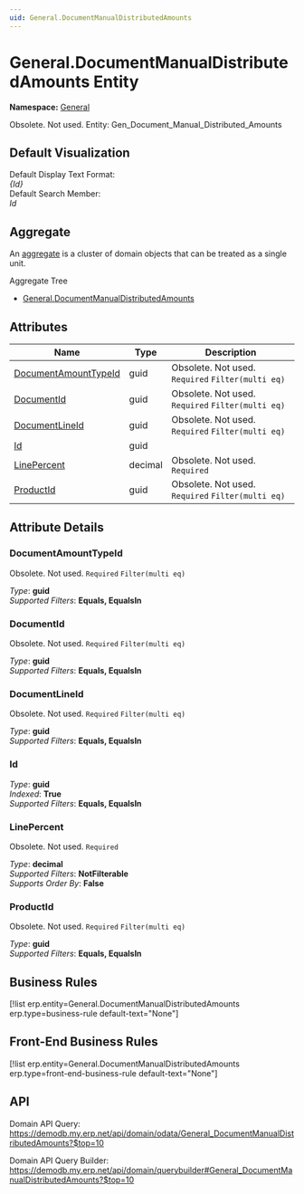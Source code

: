 ```yaml
---
uid: General.DocumentManualDistributedAmounts
---
```

# General.DocumentManualDistributedAmounts Entity

**Namespace:** [General](General.md)  

Obsolete. Not used. Entity: Gen_Document_Manual_Distributed_Amounts

## Default Visualization
Default Display Text Format:  
_{Id}_  
Default Search Member:  
_Id_  

## Aggregate
An [aggregate](https://docs.erp.net/tech/advanced/concepts/aggregates.html) is a cluster of domain objects that can be treated as a single unit.  

Aggregate Tree  
* [General.DocumentManualDistributedAmounts](General.DocumentManualDistributedAmounts.md)  

## Attributes

| Name | Type | Description |
| ---- | ---- | --- |
| [DocumentAmountTypeId](General.DocumentManualDistributedAmounts.md#documentamounttypeid) | guid | Obsolete. Not used. `Required` `Filter(multi eq)` 
| [DocumentId](General.DocumentManualDistributedAmounts.md#documentid) | guid | Obsolete. Not used. `Required` `Filter(multi eq)` 
| [DocumentLineId](General.DocumentManualDistributedAmounts.md#documentlineid) | guid | Obsolete. Not used. `Required` `Filter(multi eq)` 
| [Id](General.DocumentManualDistributedAmounts.md#id) | guid |  
| [LinePercent](General.DocumentManualDistributedAmounts.md#linepercent) | decimal | Obsolete. Not used. `Required` 
| [ProductId](General.DocumentManualDistributedAmounts.md#productid) | guid | Obsolete. Not used. `Required` `Filter(multi eq)` 


## Attribute Details

### DocumentAmountTypeId

Obsolete. Not used. `Required` `Filter(multi eq)`

_Type_: **guid**  
_Supported Filters_: **Equals, EqualsIn**  

### DocumentId

Obsolete. Not used. `Required` `Filter(multi eq)`

_Type_: **guid**  
_Supported Filters_: **Equals, EqualsIn**  

### DocumentLineId

Obsolete. Not used. `Required` `Filter(multi eq)`

_Type_: **guid**  
_Supported Filters_: **Equals, EqualsIn**  

### Id

_Type_: **guid**  
_Indexed_: **True**  
_Supported Filters_: **Equals, EqualsIn**  

### LinePercent

Obsolete. Not used. `Required`

_Type_: **decimal**  
_Supported Filters_: **NotFilterable**  
_Supports Order By_: **False**  

### ProductId

Obsolete. Not used. `Required` `Filter(multi eq)`

_Type_: **guid**  
_Supported Filters_: **Equals, EqualsIn**  



## Business Rules

[!list erp.entity=General.DocumentManualDistributedAmounts erp.type=business-rule default-text="None"]

## Front-End Business Rules

[!list erp.entity=General.DocumentManualDistributedAmounts erp.type=front-end-business-rule default-text="None"]

## API

Domain API Query:
<https://demodb.my.erp.net/api/domain/odata/General_DocumentManualDistributedAmounts?$top=10>

Domain API Query Builder:
<https://demodb.my.erp.net/api/domain/querybuilder#General_DocumentManualDistributedAmounts?$top=10>

